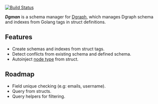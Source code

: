 
[![Build Status](https://travis-ci.com/dolan-in/dgman.svg?branch=master)](https://travis-ci.com/dolan-in/dgman)

***Dgman*** is a schema manager for [Dgraph](https://dgraph.io/), which manages Dgraph schema and indexes from Golang tags in struct definitions.

## Features
- Create schemas and indexes from struct tags.
- Detect conflicts from existing schema and defined schema.
- Autoinject [node type](https://docs.dgraph.io/howto/#giving-nodes-a-type) from struct.

## Roadmap
- Field unique checking (e.g: emails, username).
- Query from structs.
- Query helpers for filtering.
